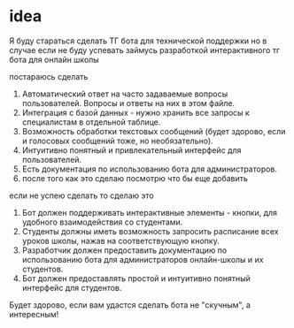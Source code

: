 # idea
Я буду стараться сделать ТГ бота для технической поддержки но в случае если не буду успевать займусь разработкой интерактивного тг бота для онлайн школы

постараюсь сделать
1. Автоматический ответ на часто задаваемые вопросы пользователей. Вопросы и ответы на них в этом файле.
2. Интеграция с базой данных - нужно хранить все запросы к специалистам в отдельной таблице.
3. Возможность обработки текстовых сообщений (будет здорово, если и голосовых сообщений тоже, но необязательно).
4. Интуитивно понятный и привлекательный интерфейс для пользователей.
5. Есть документация по использованию бота для администраторов.
6. после того как это сделаю посмотрю что бы еще добавить


если не успею сделать то сделаю это 
1. Бот должен поддерживать интерактивные элементы - кнопки, для удобного взаимодействия со студентами.
2. Студенты должны иметь возможность запросить расписание всех уроков школы, нажав на соответствующую кнопку.
3. Разработчик должен предоставить документацию по использованию бота для администраторов онлайн-школы и их студентов.
4. Бот должен предоставлять простой и интуитивно понятный интерфейс для студентов.

 Будет здорово, если вам удастся сделать бота не "скучным", а интересным!
